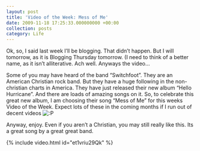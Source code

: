 ```yaml
---
layout: post
title: 'Video of the Week: Mess of Me'
date: 2009-11-18 17:25:33.000000000 +00:00
collection: posts
category: Life
---
```


Ok, so, I said last week I’ll be blogging. That didn’t happen. But I will tomorrow, as it is Blogging Thursday tomorrow. (I need to think of a better name, as it isn’t alliterative. Ach well. Anyways the video…

Some of you may have heard of the band “Switchfoot”. They are an American Christian rock band. But they have a huge following in the non-christian charts in America. They have just released their new album “Hello Hurricane”. And there are loads of amazing songs on it. So, to celebrate this great new album, I am choosing their song “Mess of Me” for this weeks Video of the Week. Expect lots of these in the coming months if I run out of decent videos ![:P](http://www.10people.co.uk/wp-includes/images/smilies/icon_razz.gif)

Anyway, enjoy. Even if you aren’t a Christian, you may still really like this. Its a great song by a great great band.

{% include video.html id="et1vriu29Qk" %}
